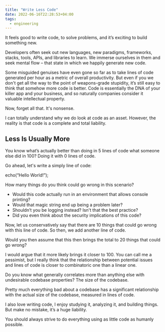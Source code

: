 ```yaml
---
title: "Write Less Code"
date: 2022-06-16T22:28:53+04:00
tags:
  - engineering
---
```



It feels good to write code, to solve problems, and it’s exciting to build something new.

Developers often seek out new languages, new paradigms, frameworks, stacks, tools, APIs, and libraries to learn. We immerse ourselves in them and seek mental flow – that state in which we happily generate new code.

Some misguided genuises have even gone so far as to take lines of code generated per hour as a metric of overall productivity.  But even if you we don't get all the way to the point of weapons-grade stupidity, it’s still easy to think that somehow more code is better.  Code is essentially the DNA of your killer app and your business, and so naturally companies consider it valuable intellectual property.

Now, forget all that. It's nonsense.

I can totally understand why we do look at code as an asset.  However, the reality is that code is a complete and total liability.

## Less Is Usually More

You know what’s actually better than doing in 5 lines of code what someone else did in 100?  Doing it with 0 lines of code.

Go ahead, let's write a simply line of code:

echo(“Hello World!”);

How many things do you think could go wrong in this scenario?

- Would this code actually run in an environment that allows console printing?
- Would that magic string end up being a problem later?
- Shouldn’t you be logging instead? Isn't that the best practice?
- Did you even think about the security implications of this code?

Now, let us conservatively say that there are 10 things that could go wrong with this line of code.  So then, we add another line of code.

Would you then assume that this then brings the total to 20 things that could go wrong?

I would argue that it more likely brings it closer to 100. You can call me a pessimist, but I really think that the relationship between potential issues and lines of code is closer to combinatoric one than a linear one.

Do you know what generally correlates more than anything else with undesirable codebase properties?  The size of the codebase.

Pretty much everything bad about a codebase has a significant relationship with the actual size of the codebase, measured in lines of code.

I also love writing code, I enjoy studying it, analyzing it, and building things.  But make no mistake, it’s a huge liability.  

You should always strive to do everything using as little code as humanly possible.